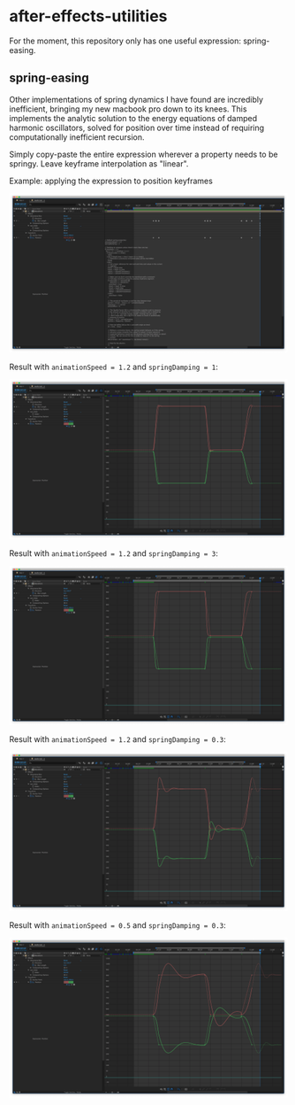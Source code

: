 # after-effects-utilities
For the moment, this repository only has one useful expression: spring-easing.

## spring-easing
Other implementations of spring dynamics I have found are incredibly inefficient, bringing my new macbook pro down to its knees. This implements the analytic solution to the energy equations of damped harmonic oscillators, solved for position over time instead of requiring computationally inefficient recursion.

Simply copy-paste the entire expression wherever a property needs to be springy. Leave keyframe interpolation as "linear".

Example: applying the expression to position keyframes

![Applying the expression to position keyframes](screenshots/spring-easing/expression.png "Applying the expression to position keyframes")

Result with `animationSpeed = 1.2` and `springDamping = 1`:

![Default values](screenshots/spring-easing/default-values.png "Default values")

Result with `animationSpeed = 1.2` and `springDamping = 3`:

![High damping](screenshots/spring-easing/high-damping.png "High damping")

Result with `animationSpeed = 1.2` and `springDamping = 0.3`:

![Low damping](screenshots/spring-easing/low-damping.png "Low damping")

Result with `animationSpeed = 0.5` and `springDamping = 0.3`:

![Low damping low speed](screenshots/spring-easing/low-damping-low-speed.png "Low damping low speed")
